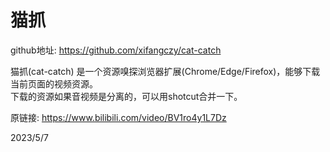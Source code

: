 # 猫抓

github地址: https://github.com/xifangczy/cat-catch  

猫抓(cat-catch) 是一个资源嗅探浏览器扩展(Chrome/Edge/Firefox)，能够下载当前页面的视频资源。  
下载的资源如果音视频是分离的，可以用shotcut合并一下。  

原链接: https://www.bilibili.com/video/BV1ro4y1L7Dz  


2023/5/7  
